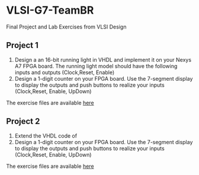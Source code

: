 # VLSI-G7-TeamBR
Final Project and Lab Exercises from VLSI Design 

## Project 1
1. Design a an 16-bit running light in VHDL and implement it on your Nexys A7 FPGA board. The running light model should have the following inputs and outputs (Clock,Reset, Enable)
2. Design a 1-digit counter on your FPGA board. Use the 7-segment display to display the outputs and push buttons to realize your inputs (Clock,Reset, Enable, UpDown)

The exercise files are available [here](https://github.com/rafaelmdalmoro/VLSI-G7-TeamBR/Lab02/Ex01)

## Project 2
1. Extend the VHDL code of
2. Design a 1-digit counter on your FPGA board. Use the 7-segment display to display the outputs and push buttons to realize your inputs (Clock,Reset, Enable, UpDown)

The exercise files are available [here](https://github.com/rafaelmdalmoro/VLSI-G7-TeamBR/Lab02/Ex02)

